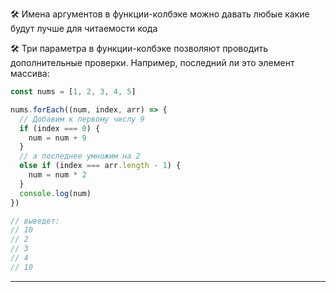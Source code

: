 🛠 Имена аргументов в функции-колбэке можно давать любые какие будут лучше для читаемости кода

🛠 Три параметра в функции-колбэке позволяют проводить дополнительные проверки. Например, последний ли это элемент массива:

```js
const nums = [1, 2, 3, 4, 5]

nums.forEach((num, index, arr) => {
  // Добавим к первому числу 9
  if (index === 0) {
    num = num + 9
  }
  // а последнее умножим на 2
  else if (index === arr.length - 1) {
    num = num * 2
  }
  console.log(num)
})

// выведет:
// 10
// 2
// 3
// 4
// 10
```

---
